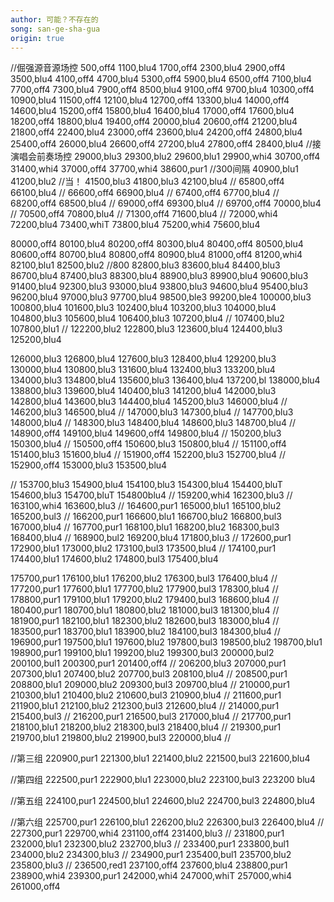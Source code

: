 ```yaml
---
author: 可能？不存在的
song: san-ge-sha-gua
origin: true
---
```

//倔强源音源场控
500,off4
1100,blu4
1700,off4
2300,blu4
2900,off4
3500,blu4
4100,off4
4700,blu4
5300,off4
5900,blu4
6500,off4
7100,blu4
7700,off4
7300,blu4
7900,off4
8500,blu4
9100,off4
9700,blu4
10300,off4
10900,blu4
11500,off4
12100,blu4
12700,off4
13300,blu4
14000,off4
14600,blu4
15200,off4
15800,blu4
16400,blu4
17000,off4
17600,blu4
18200,off4
18800,blu4
19400,off4
20000,blu4
20600,off4
21200,blu4
21800,off4
22400,blu4
23000,off4
23600,blu4
24200,off4
24800,blu4
25400,off4
26000,blu4
26600,off4
27200,blu4
27800,off4
28400,blu4
//接演唱会前奏场控
29000,blu3
29300,blu2
29600,blu1
29900,whi4
30700,off4
31400,whi4
37000,off4
37700,whi4
38600,pur1
//300间隔
40900,blu1
41200,blu2
//当！
41500,blu3
41800,blu3
42100,blu4
//
65800,off4
66100,blu4
//
66600,off4
66900,blu4
//
67400,off4
67700,blu4
//
68200,off4
68500,blu4
//
69000,off4
69300,blu4
//
69700,off4
70000,blu4
//
70500,off4
70800,blu4
//
71300,off4
71600,blu4
//
72000,whi4
72200,blu4
73400,whiT
73800,blu4
75200,whi4
75600,blu4

80000,off4
80100,blu4
80200,off4
80300,blu4
80400,off4
80500,blu4
80600,off4
80700,blu4
80800,off4
80900,blu4
81000,off4
81200,whi4
82100,blu1
82500,blu2
//800
82800,blu3
83600,blu4
84400,blu3
86700,blu4
87400,blu3
88300,blu4
88900,blu3
89900,blu4
90600,blu3
91400,blu4
92300,blu3
93000,blu4
93800,blu3
94600,blu4
95400,blu3
96200,blu4
97000,blu3
97700,blu4
98500,ble3
99200,ble4
100000,blu3
100800,blu4
101600,blu3
102400,blu4
103200,blu3
104000,blu4
104800,blu3
105600,blu4
106400,blu3
107200,blu4
//
107400,blu2
107800,blu1
//
122200,blu2
122800,blu3
123600,blu4
124400,blu3
125200,blu4

126000,blu3
126800,blu4
127600,blu3
128400,blu4
129200,blu3
130000,blu4
130800,blu3
131600,blu4
132400,blu3
133200,blu4
134000,blu3
134800,blu4
135600,blu3
136400,blu4
137200,bl
138000,blu4
138800,blu3
139600,blu4
140400,blu3
141200,blu4
142000,blu3
142800,blu4
143600,blu3
144400,blu4
145200,blu3
146000,blu4
//
146200,blu3
146500,blu4
//
147000,blu3
147300,blu4
//
147700,blu3
148000,blu4
//
148300,blu3
148400,blu4
148600,blu3
148700,blu4
//
148900,off4
149100,blu4
149600,off4
149800,blu4
//
150200,blu3
150300,blu4
//
150500,off4
150600,blu3
150800,blu4
//
151100,off4
151400,blu3
151600,blu4
//
151900,off4
152200,blu3
152700,blu4
//
152900,off4
153000,blu3
153500,blu4

//
153700,blu3
154900,blu4
154100,blu3
154300,blu4
154400,bluT
154600,blu3
154700,bluT
154800blu4
//
159200,whi4
162300,blu3
//
163100,whi4
163600,blu3
//
164600,pur1
165000,blu1
165100,blu2
165200,bul3
//
166200,pur1
166600,blu1
166700,blu2
166800,bul3
167000,blu4
//
167700,pur1
168100,blu1
168200,blu2
168300,bul3
168400,blu4
//
168900,bul2
169200,blu4
171800,blu3
//
172600,pur1
172900,blu1
173000,blu2
173100,bul3
173500,blu4
//
174100,pur1
174400,blu1
174600,blu2
174800,bul3
175400,blu4

175700,pur1
176100,blu1
176200,blu2
176300,bul3
176400,blu4
//
177200,pur1
177600,blu1
177700,blu2
177900,bul3
178300,blu4
//
178800,pur1
179100,blu1
179200,blu2
179400,bul3
168600,blu4
//
180400,pur1
180700,blu1
180800,blu2
181000,bul3
181300,blu4
//
181900,pur1
182100,blu1
182300,blu2
182600,bul3
183000,blu4
//
183500,pur1
183700,blu1
183900,blu2
184100,bul3
184300,blu4
//
196900,pur1
197500,blu1
197600,blu2
197800,bul3
198500,blu2
198700,blu1
198900,pur1
199100,blu1
199200,blu2
199300,bul3
200000,bul2
200100,bul1
200300,pur1
201400,off4
//
206200,blu3
207000,pur1
207300,blu1
207400,blu2
207700,bul3
208100,blu4
//
208500,pur1
208800,blu1
209000,blu2
209300,bul3
209700,blu4
//
210000,pur1
210300,blu1
210400,blu2
210600,bul3
210900,blu4
//
211600,pur1
211900,blu1
212100,blu2
212300,bul3
212600,blu4
//
214000,pur1
215400,bul3
//
216200,pur1
216500,bul3
217000,blu4
//
217700,pur1
218100,blu1
218200,blu2
218300,bul3
218400,blu4
//
219300,pur1
219700,blu1
219800,blu2
219900,bul3
220000,blu4
//

//第三组
220900,pur1
221300,blu1
221400,blu2
221500,bul3
221600,blu4

//第四组
222500,pur1
222900,blu1
223000,blu2
223100,bul3
223200 blu4

//第五组
224100,pur1
224500,blu1
224600,blu2
224700,bul3
224800,blu4

//第六组
225700,pur1
226100,blu1
226200,blu2
226300,bul3
226400,blu4
//
227300,pur1
229700,whi4
231100,off4
231400,blu3
//
231800,pur1
232000,blu1
232300,blu2
232700,blu3
//
233400,pur1
233800,bul1
234000,blu2
234300,blu3
//
234900,pur1
235400,bul1
235700,blu2
235800,blu3
//
236500,red1
237100,off4
237600,blu4
238800,pur1
238900,whi4
239300,pur1
242000,whi4
247000,whiT
257000,whi4
261000,off4